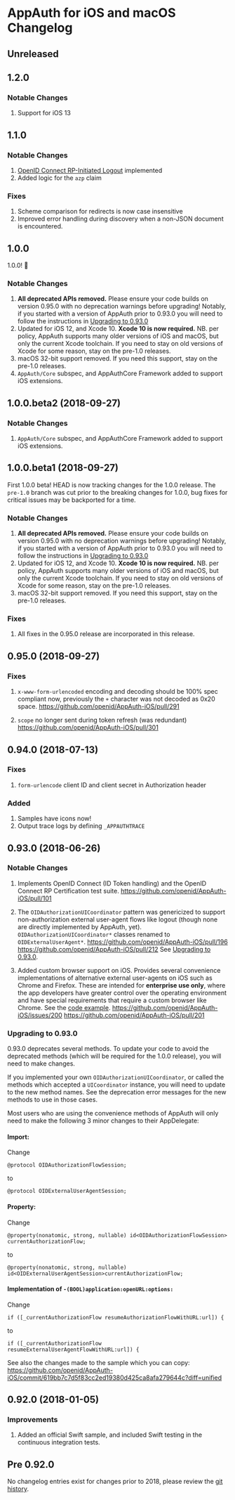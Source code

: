 # AppAuth for iOS and macOS Changelog

## Unreleased

## 1.2.0

### Notable Changes

1. Support for iOS 13

## 1.1.0

### Notable Changes

1. [OpenID Connect RP-Initiated Logout](http://openid.net/specs/openid-connect-session-1_0.html#RPLogout) implemented
2. Added logic for the `azp` claim

### Fixes

1. Scheme comparison for redirects is now case insensitive
2. Improved error handling during discovery when a non-JSON document
   is encountered.

## 1.0.0

1.0.0! 🎉

### Notable Changes

1. **All deprecated APIs removed.** Please ensure your code builds on
   version 0.95.0 with no deprecation warnings before upgrading!
   Notably, if you started with a version of AppAuth prior to 0.93.0
   you will need to follow the instructions in 
   [Upgrading to 0.93.0](#upgrading-to-0930)
2. Updated for iOS 12, and Xcode 10. **Xcode 10 is now required.**
   NB. per policy, AppAuth supports many older versions of iOS and
   macOS, but only the current Xcode toolchain.
   If you need to stay on old versions of Xcode for some reason, stay
   on the pre-1.0 releases.
3. macOS 32-bit support removed. If you need this support, stay on the
   pre-1.0 releases.
1. `AppAuth/Core` subspec, and AppAuthCore Framework added to support
    iOS extensions.

## 1.0.0.beta2 (2018-09-27)

### Notable Changes

1. `AppAuth/Core` subspec, and AppAuthCore Framework added to support
    iOS extensions.

## 1.0.0.beta1 (2018-09-27)

First 1.0.0 beta!  HEAD is now tracking changes for the 1.0.0 release.
The `pre-1.0` branch was cut prior to the breaking changes for 1.0.0,
bug fixes for critical issues may be backported for a time.

### Notable Changes

1. **All deprecated APIs removed.** Please ensure your code builds on
   version 0.95.0 with no deprecation warnings before upgrading!
   Notably, if you started with a version of AppAuth prior to 0.93.0
   you will need to follow the instructions in 
   [Upgrading to 0.93.0](#upgrading-to-0930)
2. Updated for iOS 12, and Xcode 10. **Xcode 10 is now required.**
   NB. per policy, AppAuth supports many older versions of iOS and
   macOS, but only the current Xcode toolchain.
   If you need to stay on old versions of Xcode for some reason, stay
   on the pre-1.0 releases.
3. macOS 32-bit support removed. If you need this support, stay on the
   pre-1.0 releases.

### Fixes

1. All fixes in the 0.95.0 release are incorporated in this release.

## 0.95.0 (2018-09-27)

### Fixes

1. `x-www-form-urlencoded` encoding and decoding should be 100%
   spec compliant now, previously the `+` character was not decoded as
   0x20 space. https://github.com/openid/AppAuth-iOS/pull/291

2. `scope` no longer sent during token refresh (was redundant)
    https://github.com/openid/AppAuth-iOS/pull/301

## 0.94.0 (2018-07-13)

### Fixes
1. `form-urlencode` client ID and client secret in Authorization header

### Added

1. Samples have icons now!
2. Output trace logs by defining `_APPAUTHTRACE`

## 0.93.0 (2018-06-26)

### Notable Changes

1. Implements OpenID Connect (ID Token handling) and the OpenID Connect
   RP Certification test suite.
   https://github.com/openid/AppAuth-iOS/pull/101

2. The `OIDAuthorizationUICoordinator` pattern was genericized to
   support non-authorization external user-agent flows like logout
   (though none are directly implemented by AppAuth, yet). 
   `OIDAuthorizationUICoordinator*` classes renamed to
   `OIDExternalUserAgent*`.
   https://github.com/openid/AppAuth-iOS/pull/196
   https://github.com/openid/AppAuth-iOS/pull/212
   See [Upgrading to 0.93.0](#upgrading-to-0930).

3. Added custom browser support on iOS. Provides several 
   convenience implementations of alternative external user-agents on
   iOS such as Chrome and Firefox. These are intended for
   **enterprise use only**, where the app developers have greater
   control over the operating environment and have special requirements
   that require a custom browser like Chrome.
   See the [code example](https://github.com/openid/AppAuth-iOS/issues/200#issuecomment-364610027).
   https://github.com/openid/AppAuth-iOS/issues/200
   https://github.com/openid/AppAuth-iOS/pull/201

### Upgrading to 0.93.0

0.93.0 deprecates several methods. To update your code to avoid the
deprecated methods (which will be required for the 1.0.0 release),
you will need to make changes.

If you implemented your own `OIDAuthorizationUICoordinator`, or called
the methods which accepted a `UICoordinator` instance, you will need to
update to the new method names. See the deprecation error messages
for the new methods to use in those cases.

Most users who are using the convenience methods of AppAuth will only
need to make the following 3 minor changes to their AppDelegate:

#### Import:

Change
```objc
@protocol OIDAuthorizationFlowSession;	
```
to
```objc
@protocol OIDExternalUserAgentSession;
```

#### Property:

Change
```objc
@property(nonatomic, strong, nullable) id<OIDAuthorizationFlowSession> currentAuthorizationFlow;	
```
to
```objc
@property(nonatomic, strong, nullable) id<OIDExternalUserAgentSession>currentAuthorizationFlow;
```

####  Implementation of `-(BOOL)application:openURL:options:`
Change
```objc
if ([_currentAuthorizationFlow resumeAuthorizationFlowWithURL:url]) {	
```
to
```objc
if ([_currentAuthorizationFlow resumeExternalUserAgentFlowWithURL:url]) {
```

See also the changes made to the sample which you can copy:
https://github.com/openid/AppAuth-iOS/commit/619bb7c7d5f83cc2ed19380d425ca8afa279644c?diff=unified


## 0.92.0 (2018-01-05)

### Improvements

1. Added an official Swift sample, and included Swift testing in the
   continuous integration tests.

## Pre 0.92.0

No changelog entries exist for changes prior to 2018, please review the
[git history](https://github.com/openid/AppAuth-iOS/commits/0.91.0).
